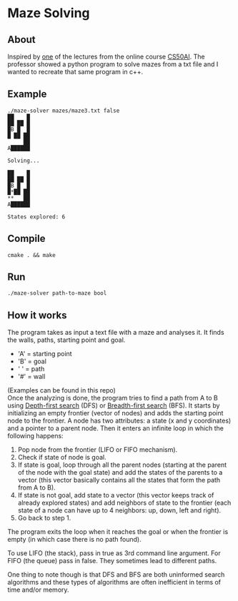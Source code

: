 # Maze Solving

## About
Inspired by [one](https://www.youtube.com/watch?v=qzhEB8FxxRs) of the lectures from the online course [CS50AI](https://cs50.harvard.edu/ai/2020/). The professor showed a python program to solve mazes from a txt file and I wanted to recreate that same program in c++. 

## Example
```
./maze-solver mazes/maze3.txt false
██    █
██ ██ █
█B █  █
█ ██ ██
     ██
A██████

Solving...

██    █
██ ██ █
█B █  █
█*██ ██
**   ██
A██████

States explored: 6
```
## Compile
```
cmake . && make
```
## Run
```
./maze-solver path-to-maze bool
```
## How it works
The program takes as input a text file with a maze and analyses it. It finds the walls, paths, starting point and goal.
* 'A' = starting point
* 'B' = goal
* ' ' = path
* '#' = wall

(Examples can be found in this repo)  
Once the analyzing is done, the program tries to find a path from A to B using [Depth-first search](https://nl.wikipedia.org/wiki/Depth-first_search) (DFS) or [Breadth-first search](https://nl.wikipedia.org/wiki/Breadth-first_search) (BFS). It starts by initializing an empty frontier (vector of nodes) and adds the starting point node to the frontier. A node has two attributes: a state (x and y coordinates) and a pointer to a parent node. Then it enters an infinite loop in which the following happens:
1. Pop node from the frontier (LIFO or FIFO mechanism).
2. Check if state of node is goal.
3. If state is goal, loop through all the parent nodes (starting at the parent of the node with the goal state) and add the states of the parents to a vector (this vector basically contains all the states that form the path from A to B).
4. If state is not goal, add state to a vector (this vector keeps track of already explored states) and add neighbors of state to the frontier (each state of a node can have up to 4 neighbors: up, down, left and right).
5. Go back to step 1.

The program exits the loop when it reaches the goal or when the frontier is empty (in which case there is no path found).

To use LIFO (the stack), pass in true as 3rd command line argument. For FIFO (the queue) pass in false. They sometimes lead to different paths. 

One thing to note though is that DFS and BFS are both uninformed search algorithms and these types of algorithms are often inefficient in terms of time and/or memory.  
